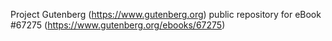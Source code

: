 Project Gutenberg (https://www.gutenberg.org) public repository for
eBook #67275 (https://www.gutenberg.org/ebooks/67275)
